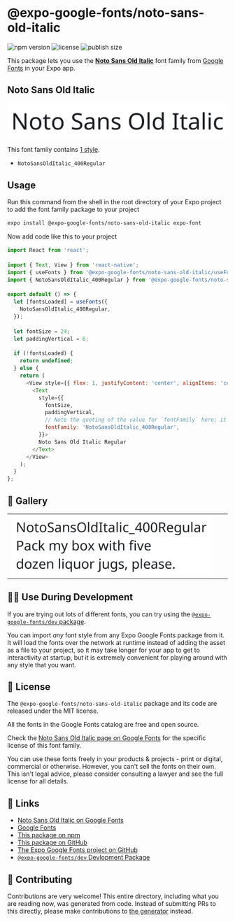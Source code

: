 # @expo-google-fonts/noto-sans-old-italic

![npm version](https://flat.badgen.net/npm/v/@expo-google-fonts/noto-sans-old-italic)
![license](https://flat.badgen.net/github/license/expo/google-fonts)
![publish size](https://flat.badgen.net/packagephobia/install/@expo-google-fonts/noto-sans-old-italic)

This package lets you use the [**Noto Sans Old Italic**](https://fonts.google.com/specimen/Noto+Sans+Old+Italic) font family from [Google Fonts](https://fonts.google.com/) in your Expo app.

## Noto Sans Old Italic

![Noto Sans Old Italic](./font-family.png)

This font family contains [1 style](#-gallery).

- `NotoSansOldItalic_400Regular`

## Usage

Run this command from the shell in the root directory of your Expo project to add the font family package to your project
```sh
expo install @expo-google-fonts/noto-sans-old-italic expo-font
```

Now add code like this to your project
```js
import React from 'react';

import { Text, View } from 'react-native';
import { useFonts } from '@expo-google-fonts/noto-sans-old-italic/useFonts';
import { NotoSansOldItalic_400Regular } from '@expo-google-fonts/noto-sans-old-italic/400Regular';

export default () => {
  let [fontsLoaded] = useFonts({
    NotoSansOldItalic_400Regular,
  });

  let fontSize = 24;
  let paddingVertical = 6;

  if (!fontsLoaded) {
    return undefined;
  } else {
    return (
      <View style={{ flex: 1, justifyContent: 'center', alignItems: 'center' }}>
        <Text
          style={{
            fontSize,
            paddingVertical,
            // Note the quoting of the value for `fontFamily` here; it expects a string!
            fontFamily: 'NotoSansOldItalic_400Regular',
          }}>
          Noto Sans Old Italic Regular
        </Text>
      </View>
    );
  }
};

```

## 🔡 Gallery


||||
|-|-|-|
|![NotoSansOldItalic_400Regular](.//400Regular/NotoSansOldItalic_400Regular.ttf.png)||||


## 👩‍💻 Use During Development

If you are trying out lots of different fonts, you can try using the [`@expo-google-fonts/dev` package](https://github.com/expo/google-fonts/tree/master/font-packages/dev#readme).

You can import *any* font style from any Expo Google Fonts package from it. It will load the fonts
over the network at runtime instead of adding the asset as a file to your project, so it may take longer
for your app to get to interactivity at startup, but it is extremely convenient
for playing around with any style that you want.

## 📖 License

The `@expo-google-fonts/noto-sans-old-italic` package and its code are released under the MIT license.

All the fonts in the Google Fonts catalog are free and open source.

Check the [Noto Sans Old Italic page on Google Fonts](https://fonts.google.com/specimen/Noto+Sans+Old+Italic) for the specific license of this font family.

You can use these fonts freely in your products & projects - print or digital, commercial or otherwise. However, you can't sell the fonts on their own. This isn't legal advice, please consider consulting a lawyer and see the full license for all details.

## 🔗 Links

- [Noto Sans Old Italic on Google Fonts](https://fonts.google.com/specimen/Noto+Sans+Old+Italic)
- [Google Fonts](https://fonts.google.com/)
- [This package on npm](https://www.npmjs.com/package/@expo-google-fonts/noto-sans-old-italic)
- [This package on GitHub](https://github.com/expo/google-fonts/tree/master/font-packages/noto-sans-old-italic)
- [The Expo Google Fonts project on GitHub](https://github.com/expo/google-fonts)
- [`@expo-google-fonts/dev` Devlopment Package](https://github.com/expo/google-fonts/tree/master/font-packages/dev)

## 🤝 Contributing

Contributions are very welcome! This entire directory, including what you are reading now, was generated from code. Instead of submitting PRs to this directly, please make contributions to [the generator](https://github.com/expo/google-fonts/tree/master/packages/generator) instead.
